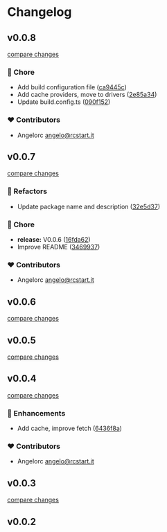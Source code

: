 # Changelog

## v0.0.8

[compare changes](https://github.com/angelorc/cosmos-fetch/compare/v0.0.7...v0.0.8)

### 🏡 Chore

- Add build configuration file ([ca9445c](https://github.com/angelorc/cosmos-fetch/commit/ca9445c))
- Add cache providers, move to drivers ([2e85a34](https://github.com/angelorc/cosmos-fetch/commit/2e85a34))
- Update build.config.ts ([090f152](https://github.com/angelorc/cosmos-fetch/commit/090f152))

### ❤️ Contributors

- Angelorc <angelo@rcstart.it>

## v0.0.7

[compare changes](https://github.com/angelorc/cosmos-fetch/compare/v0.0.5...v0.0.7)

### 💅 Refactors

- Update package name and description ([32e5d37](https://github.com/angelorc/cosmos-fetch/commit/32e5d37))

### 🏡 Chore

- **release:** V0.0.6 ([16fda62](https://github.com/angelorc/cosmos-fetch/commit/16fda62))
- Improve README ([3469937](https://github.com/angelorc/cosmos-fetch/commit/3469937))

### ❤️ Contributors

- Angelorc <angelo@rcstart.it>

## v0.0.6

[compare changes](https://github.com/angelorc/cosmos-fetch/compare/v0.0.5...v0.0.6)

## v0.0.5

[compare changes](https://github.com/angelorc/cosmos-fetch/compare/v0.0.4...v0.0.5)

## v0.0.4

[compare changes](https://github.com/angelorc/cosmos-fetch/compare/v0.0.3...v0.0.4)

### 🚀 Enhancements

- Add cache, improve fetch ([6436f8a](https://github.com/angelorc/cosmos-fetch/commit/6436f8a))

### ❤️ Contributors

- Angelorc <angelo@rcstart.it>

## v0.0.3

[compare changes](https://github.com/angelorc/cosmos-fetch/compare/v0.0.2...v0.0.3)

## v0.0.2
